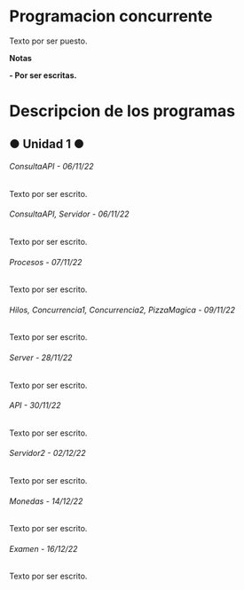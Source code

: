 # Programacion concurrente

<!--Formato de descripción de repositorios-->

<!----Descripción---->
Texto por ser puesto.
<!----Separador de la descripción ---->

<!----Notas---->
**Notas**

**- Por ser escritas.**
<!----Separador de las notas---->

<!----Directorio con descripcion de los programas---->
# Descripcion de los programas
## ● Unidad 1 ●
###### ConsultaAPI - 06/11/22
Texto por ser escrito.

<!----Separador---->

###### ConsultaAPI, Servidor - 06/11/22
Texto por ser escrito.

<!----Separador---->

###### Procesos - 07/11/22
Texto por ser escrito.

<!----Separador---->

###### Hilos, Concurrencia1, Concurrencia2, PizzaMagica - 09/11/22
Texto por ser escrito.

<!----Separador---->

###### Server - 28/11/22
Texto por ser escrito.

<!----Separador---->

###### API - 30/11/22
Texto por ser escrito.

<!----Separador---->

###### Servidor2 - 02/12/22
Texto por ser escrito.

<!----Separador---->

###### Monedas - 14/12/22
Texto por ser escrito.

<!----Separador---->

###### Examen - 16/12/22
Texto por ser escrito.
<!----Separador del directorio con descripcion de los programas---->